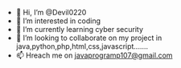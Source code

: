 - 👋 Hi, I’m @Devil0220
- 👀 I’m interested in coding
- 🌱 I’m currently learning cyber security
- 💞️ I’m looking to collaborate on my project in java,python,php,html,css,javascript.......
- 📫 Hreach me on javaprogramp107@gmail.com

<!---
Devil0220/Devil0220 is a ✨ special ✨ repository because its `README.md` (this file) appears on your GitHub profile.
You can click the Preview link to take a look at your changes.
--->
